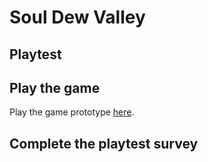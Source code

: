 # Soul Dew Valley
## Playtest

## Play the game

Play the game prototype [here](../prototype/SoulDewValleyPrototype.html).

## Complete the playtest survey
